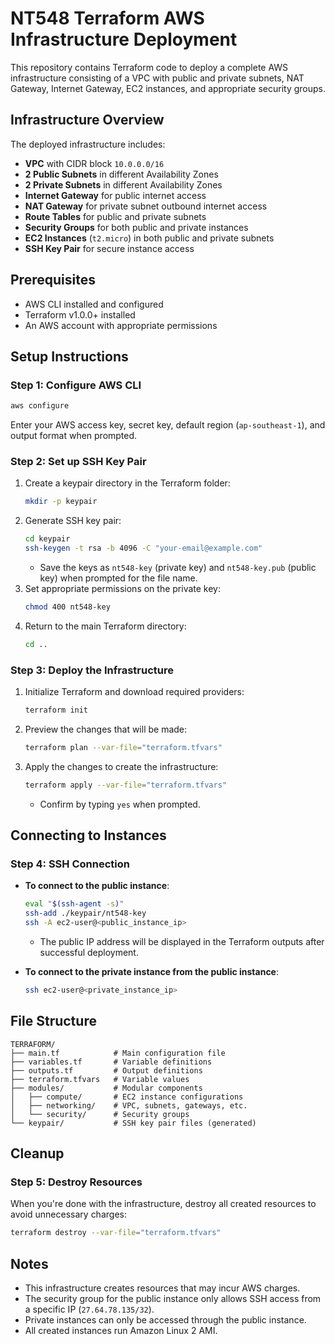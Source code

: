 # NT548 Terraform AWS Infrastructure Deployment

This repository contains Terraform code to deploy a complete AWS infrastructure consisting of a VPC with public and private subnets, NAT Gateway, Internet Gateway, EC2 instances, and appropriate security groups.

## Infrastructure Overview

The deployed infrastructure includes:

- **VPC** with CIDR block `10.0.0.0/16`
- **2 Public Subnets** in different Availability Zones
- **2 Private Subnets** in different Availability Zones
- **Internet Gateway** for public internet access
- **NAT Gateway** for private subnet outbound internet access
- **Route Tables** for public and private subnets
- **Security Groups** for both public and private instances
- **EC2 Instances** (`t2.micro`) in both public and private subnets
- **SSH Key Pair** for secure instance access

## Prerequisites

- AWS CLI installed and configured
- Terraform v1.0.0+ installed
- An AWS account with appropriate permissions

## Setup Instructions

### Step 1: Configure AWS CLI

```bash
aws configure
```

Enter your AWS access key, secret key, default region (`ap-southeast-1`), and output format when prompted.

### Step 2: Set up SSH Key Pair

1. Create a keypair directory in the Terraform folder:
   ```bash
   mkdir -p keypair
   ```
2. Generate SSH key pair:
   ```bash
   cd keypair
   ssh-keygen -t rsa -b 4096 -C "your-email@example.com"
   ```
   - Save the keys as `nt548-key` (private key) and `nt548-key.pub` (public key) when prompted for the file name.
3. Set appropriate permissions on the private key:
   ```bash
   chmod 400 nt548-key
   ```
4. Return to the main Terraform directory:
   ```bash
   cd ..
   ```

### Step 3: Deploy the Infrastructure

1. Initialize Terraform and download required providers:
   ```bash
   terraform init
   ```
2. Preview the changes that will be made:
   ```bash
   terraform plan --var-file="terraform.tfvars"
   ```
3. Apply the changes to create the infrastructure:
   ```bash
   terraform apply --var-file="terraform.tfvars"
   ```
   - Confirm by typing `yes` when prompted.

## Connecting to Instances

### Step 4: SSH Connection

- **To connect to the public instance**:
  ```bash
  eval "$(ssh-agent -s)"
  ssh-add ./keypair/nt548-key
  ssh -A ec2-user@<public_instance_ip>
  ```
  - The public IP address will be displayed in the Terraform outputs after successful deployment.

- **To connect to the private instance from the public instance**:
  ```bash
  ssh ec2-user@<private_instance_ip>
  ```

## File Structure

```
TERRAFORM/
├── main.tf            # Main configuration file
├── variables.tf       # Variable definitions
├── outputs.tf         # Output definitions
├── terraform.tfvars   # Variable values
├── modules/           # Modular components
│   ├── compute/       # EC2 instance configurations
│   ├── networking/    # VPC, subnets, gateways, etc.
│   └── security/      # Security groups
└── keypair/           # SSH key pair files (generated)
```

## Cleanup

### Step 5: Destroy Resources

When you're done with the infrastructure, destroy all created resources to avoid unnecessary charges:
```bash
terraform destroy --var-file="terraform.tfvars"
```  

## Notes

- This infrastructure creates resources that may incur AWS charges.
- The security group for the public instance only allows SSH access from a specific IP (`27.64.78.135/32`).
- Private instances can only be accessed through the public instance.
- All created instances run Amazon Linux 2 AMI.
